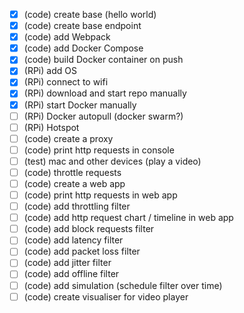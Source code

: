 - [x] (code) create base (hello world)
- [x] (code) create base endpoint
- [x] (code) add Webpack
- [x] (code) add Docker Compose
- [x] (code) build Docker container on push
- [x] (RPi) add OS
- [x] (RPi) connect to wifi
- [x] (RPi) download and start repo manually
- [x] (RPi) start Docker manually
- [ ] (RPi) Docker autopull (docker swarm?)
- [ ] (RPi) Hotspot
- [ ] (code) create a proxy
- [ ] (code) print http requests in console
- [ ] (test) mac and other devices (play a video)
- [ ] (code) throttle requests
- [ ] (code) create a web app
- [ ] (code) print http requests in web app
- [ ] (code) add throttling filter
- [ ] (code) add http request chart / timeline in web app
- [ ] (code) add block requests filter
- [ ] (code) add latency filter
- [ ] (code) add packet loss filter
- [ ] (code) add jitter filter
- [ ] (code) add offline filter
- [ ] (code) add simulation (schedule filter over time)
- [ ] (code) create visualiser for video player
